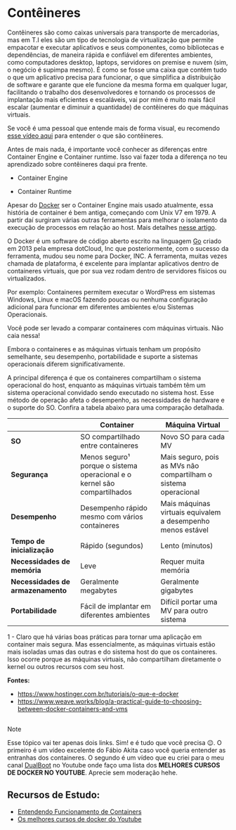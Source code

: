 # Contêineres

Contêineres são como caixas universais para transporte de mercadorias, mas em T.I eles são um tipo de tecnologia de virtualização que permite empacotar e executar aplicativos e seus componentes, como bibliotecas e dependências, de maneira rápida e confiável em diferentes ambientes, como computadores desktop, laptops, servidores on premise e nuvem (sim, o negócio é supimpa mesmo). É como se fosse uma caixa que contém tudo o que um aplicativo precisa para funcionar, o que simplifica a distribuição de software e garante que ele funcione da mesma forma em qualquer lugar, facilitando o trabalho dos desenvolvedores e tornando os processos de implantação mais eficientes e escaláveis, vai por mim é muito mais fácil escalar (aumentar e diminuir a quantidade) de contêineres do que máquinas virtuais.

Se você é uma pessoal que entende mais de forma visual, eu recomendo [esse vídeo aqui](https://www.youtube.com/watch?v=jv4_sLlGOS0&ab_channel=Alura) para entender o que são contêineres.

Antes de mais nada, é importante você conhecer as diferenças entre Container Engine e Container runtime. Isso vai fazer toda a diferença no teu aprendizado sobre contêineres daqui pra frente.

- Container Engine

- Container Runtime


Apesar do [Docker](https://www.docker.com/) ser o Container Engine mais usado atualmente, essa história de container é bem antiga, começando com Unix V7 em 1979. A partir daí surgiram várias outras ferramentas para melhorar o isolamento da execução de processos em relação ao host. Mais detalhes [nesse artigo](https://blog.aquasec.com/a-brief-history-of-containers-from-1970s-chroot-to-docker-2016).

O Docker é um software de código aberto escrito na linguagem [Go](https://github.com/golang/go) criado em 2013 pela empresa dotCloud, Inc que posteriormente, com o sucesso da ferramenta, mudou seu nome para Docker, INC. A ferramenta, muitas vezes chamada de plataforma, é excelente para implantar aplicativos dentro de containeres virtuais, que por sua vez rodam dentro de servidores físicos ou virtualizados. 

Por exemplo: Containeres permitem executar o WordPress em sistemas Windows, Linux e macOS fazendo poucas ou nenhuma configuração adicional para funcionar em diferentes ambientes e/ou Sistemas Operacionais.

Você pode ser levado a comparar containeres com máquinas virtuais. Não caia nessa!

Embora o containeres e as máquinas virtuais tenham um propósito semelhante, seu desempenho, portabilidade e suporte a sistemas operacionais diferem significativamente.

A principal diferença é que os containeres compartilham o sistema operacional do host, enquanto as máquinas virtuais também têm um sistema operacional convidado sendo executado no sistema host. Esse método de operação afeta o desempenho, as necessidades de hardware e o suporte do SO. Confira a tabela abaixo para uma comparação detalhada.


|     | Container | Máquina Virtual |
| --- | --- | --- |
| **SO**                            | SO compartilhado entre containeres                                        | Novo SO para cada MV
| **Segurança**                     | Menos seguro¹ porque o sistema operacional e o kernel são compartilhados  | Mais seguro, pois as MVs não compartilham o sistema operacional
| **Desempenho**                    | Desempenho rápido mesmo com vários containeres                            | Mais máquinas virtuais equivalem a desempenho menos estável
| **Tempo de inicialização**        | Rápido (segundos)                                                         | Lento (minutos)
| **Necessidades de memória**       | Leve                                                                      | Requer muita memória
| **Necessidades de armazenamento** | Geralmente megabytes                                                      | Geralmente gigabytes 
| **Portabilidade**                 | Fácil de implantar em diferentes ambientes                                | Difícil portar uma MV para outro sistema

1 -  Claro que há várias boas práticas para tornar uma aplicação em container mais segura. Mas essencialmente, as máquinas virtuais estão mais isoladas umas das outras e do sistema host do que os containeres. Isso ocorre porque as máquinas virtuais, não compartilham diretamente o kernel ou outros recursos com seu host.

**Fontes:**
- https://www.hostinger.com.br/tutoriais/o-que-e-docker
- https://www.weave.works/blog/a-practical-guide-to-choosing-between-docker-containers-and-vms
##
> [!NOTE]
> Esse tópico vai ter apenas dois links. Sim! e é tudo que você precisa 😉. O primeiro é um vídeo excelente do Fábio Akita caso você queria entender as entranhas dos containeres. O segundo é um vídeo que eu criei para o meu canal [DualBoot](https://www.youtube.com/@DualBootTech?sub_confirmation=1) no Youtube onde faço uma lista dos **MELHORES CURSOS DE DOCKER NO YOUTUBE**. Aprecie sem moderação hehe.
##
## Recursos de Estudo:
- [Entendendo Funcionamento de Containers](https://www.youtube.com/watch?v=85k8se4Zo70)
- [Os melhores cursos de docker do Youtube](https://youtu.be/pVVL0CM6eWg?si=_xqBSq594LkrnD2T)
